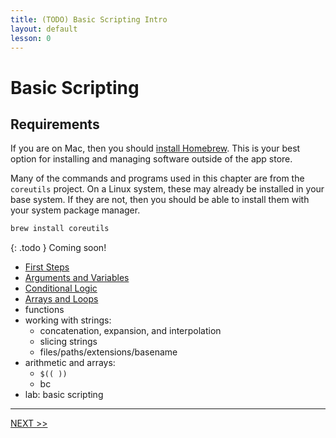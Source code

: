 ```yaml
---
title: (TODO) Basic Scripting Intro
layout: default
lesson: 0
---
```

# Basic Scripting

## Requirements

If you are on Mac, then you should [install Homebrew](https://docs.brew.sh/Installation). This is your best option for installing and managing software outside of the app store.

Many of the commands and programs used in this chapter are from the `coreutils` project. On a Linux system, these may already be installed in your base system. If they are not, then you should be able to install them with your system package manager.

```zsh
brew install coreutils
```

{: .todo }
Coming soon!

- [First Steps](./01_first-steps)
- [Arguments and Variables](./02_arguments_and_variables)
- [Conditional Logic](./03_conditionals)
- [Arrays and Loops](./04_arrays_and_loops)
- functions
- working with strings:
  * concatenation, expansion, and interpolation
  * slicing strings
  * files/paths/extensions/basename
- arithmetic and arrays:
  * `$(( ))`
  * bc
- lab: basic scripting

---

[NEXT >>](./01_first-steps)
